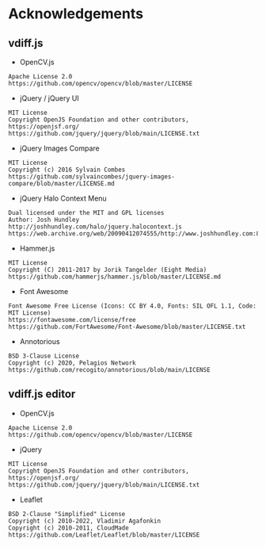 # Acknowledgements

## vdiff.js

* OpenCV.js

```
Apache License 2.0
https://github.com/opencv/opencv/blob/master/LICENSE
```

* jQuery / jQuery UI
```
MIT License
Copyright OpenJS Foundation and other contributors, https://openjsf.org/
https://github.com/jquery/jquery/blob/main/LICENSE.txt
```

* jQuery Images Compare

```
MIT License
Copyright (c) 2016 Sylvain Combes
https://github.com/sylvaincombes/jquery-images-compare/blob/master/LICENSE.md
```

* jQuery Halo Context Menu

```
Dual licensed under the MIT and GPL licenses
Author: Josh Hundley
http://joshhundley.com/halo/jquery.halocontext.js
https://web.archive.org/web/20090412074555/http://www.joshhundley.com:80/halo/
```

* Hammer.js

```
MIT License
Copyright (C) 2011-2017 by Jorik Tangelder (Eight Media)
https://github.com/hammerjs/hammer.js/blob/master/LICENSE.md
```

* Font Awesome

```
Font Awesome Free License (Icons: CC BY 4.0, Fonts: SIL OFL 1.1, Code: MIT License)
https://fontawesome.com/license/free
https://github.com/FortAwesome/Font-Awesome/blob/master/LICENSE.txt
```

* Annotorious

```
BSD 3-Clause License
Copyright (c) 2020, Pelagios Network
https://github.com/recogito/annotorious/blob/main/LICENSE
```

## vdiff.js editor

* OpenCV.js

```
Apache License 2.0
https://github.com/opencv/opencv/blob/master/LICENSE
```

* jQuery

```
MIT License
Copyright OpenJS Foundation and other contributors, https://openjsf.org/
https://github.com/jquery/jquery/blob/main/LICENSE.txt
```

* Leaflet

```
BSD 2-Clause "Simplified" License
Copyright (c) 2010-2022, Vladimir Agafonkin
Copyright (c) 2010-2011, CloudMade
https://github.com/Leaflet/Leaflet/blob/master/LICENSE
```